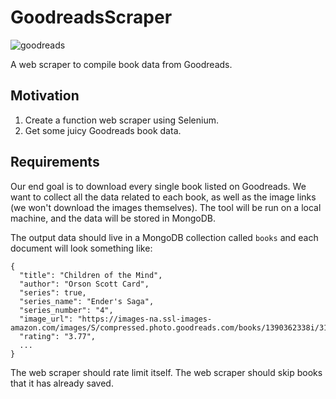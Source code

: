 # GoodreadsScraper
![goodreads](https://github.com/JakeStrang1/GoodreadsScraper/assets/16689756/4caa8a85-6e47-4d5a-a763-69ea20a70360)

A web scraper to compile book data from Goodreads.

## Motivation
1. Create a function web scraper using Selenium.
2. Get some juicy Goodreads book data.

## Requirements
Our end goal is to download every single book listed on Goodreads.
We want to collect all the data related to each book, as well as the image links (we won't download the images themselves).
The tool will be run on a local machine, and the data will be stored in MongoDB.

The output data should live in a MongoDB collection called `books` and each document will look something like:
```
{
  "title": "Children of the Mind",
  "author": "Orson Scott Card",
  "series": true,
  "series_name": "Ender's Saga",
  "series_number": "4",
  "image_url": "https://images-na.ssl-images-amazon.com/images/S/compressed.photo.goodreads.com/books/1390362338i/31360.jpg",
  "rating": "3.77",
  ...
}
```

The web scraper should rate limit itself.
The web scraper should skip books that it has already saved.
